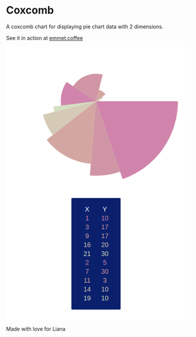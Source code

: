 # Coxcomb

A coxcomb chart for displaying pie chart data with 2 dimensions.

See it in action at [emmet.coffee](https://emmet.coffee/canvasExperiments)

![An Example](example.png)

Made with love for Liana